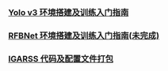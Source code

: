 ### [Yolo v3 环境搭建及训练入门指南](https://github.com/zcybupt/zcybupt.github.io/blob/master/yolo-v3.md)

### [RFBNet 环境搭建及训练入门指南(未完成)](https://github.com/zcybupt/zcybupt.github.io/blob/master/RFBNet.md)

### [IGARSS 代码及配置文件打包](https://github.com/zcybupt/zcybupt.github.io/tree/master/IGARSS_codes)

